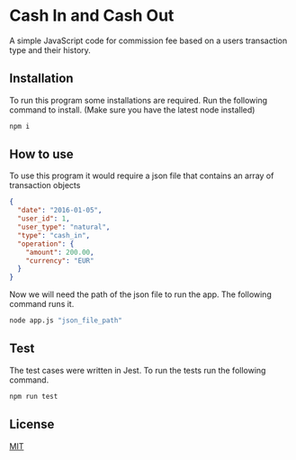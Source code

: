 # Cash In and Cash Out

A simple JavaScript code for commission fee based on a users transaction type and their history.


## Installation

To run this program some installations are required. Run the following command to install. (Make sure you have the latest node installed)
```bash
npm i
```

## How to use
To use this program it would require a json file that contains an array of transaction objects

```json
{ 
  "date": "2016-01-05",
  "user_id": 1,
  "user_type": "natural",
  "type": "cash_in",
  "operation": { 
    "amount": 200.00, 
    "currency": "EUR" 
  }
}
```
Now we will need the path of the json file to run the app. The following command runs it.
```bash
node app.js "json_file_path"
```

## Test
The test cases were written in Jest. To run the tests run the following command.
```bash
npm run test
```

## License
[MIT](https://choosealicense.com/licenses/mit/)